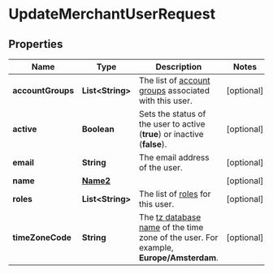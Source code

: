 

# UpdateMerchantUserRequest


## Properties

Name | Type | Description | Notes
------------ | ------------- | ------------- | -------------
**accountGroups** | **List&lt;String&gt;** | The list of [account groups](https://docs.adyen.com/account/account-structure#account-groups) associated with this user. |  [optional]
**active** | **Boolean** | Sets the status of the user to active (**true**) or inactive (**false**). |  [optional]
**email** | **String** | The email address of the user. |  [optional]
**name** | [**Name2**](Name2.md) |  |  [optional]
**roles** | **List&lt;String&gt;** | The list of [roles](https://docs.adyen.com/account/user-roles) for this user. |  [optional]
**timeZoneCode** | **String** | The [tz database name](https://en.wikipedia.org/wiki/List_of_tz_database_time_zones) of the time zone of the user. For example, **Europe/Amsterdam**. |  [optional]



